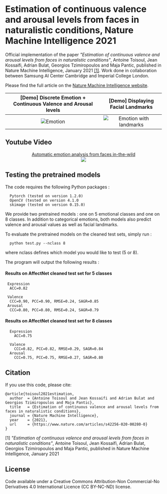 # Estimation of continuous valence and arousal levels from faces in naturalistic conditions, Nature Machine Intelligence 2021

Official implementation of the paper _"Estimation of continuous valence and arousal levels from faces in naturalistic conditions"_, Antoine Toisoul, Jean Kossaifi, Adrian Bulat, Georgios Tzimiropoulos and Maja Pantic, published in Nature Machine Intelligence, January 2021 [[1]](#citing).
Work done in collaboration between Samsung AI Center Cambridge and Imperial College London.

Please find the full article on the [Nature Machine Intelligence website](https://www.nature.com/articles/s42256-020-00280-0).

[Demo] Discrete Emotion + Continuous Valence and Arousal levels      |  [Demo] Displaying Facial Landmarks
:-------------------------------------------------------------------:|:--------------------------------------:
<img src='images/emotion_only.gif' title='Emotion' style='max-width:600px'></img>  |  <img src='images/emotion_with_landmarks.gif' title='Emotion with landmarks' style='max-width:600px'></img>


## Youtube Video

<p align="center">
  <a href="https://https://www.youtube.com/watch?v=J8Skph65ghM">Automatic emotion analysis from faces in-the-wild
  <br>
  <img src="https://img.youtube.com/vi/J8Skph65ghM/0.jpg"></a>
</p>


## Testing the pretrained models

The code requires the following Python packages : 

```
  Pytorch (tested on version 1.2.0)
  OpenCV (tested on version 4.1.0
  skimage (tested on version 0.15.0)
```

We provide two pretrained models : one on 5 emotional classes and one on 8 classes. In addition to categorical emotions, both models also predict valence and arousal values as well as facial landmarks.

To evaluate the pretrained models on the cleaned test sets, simply run : 

```
  python test.py --nclass 8
```

where nclass defines which model you would like to test (5 or 8).

The program will output the following results :

#### Results on AffectNet cleaned test set for 5 classes


```
 Expression
  ACC=0.82

 Valence
  CCC=0.90, PCC=0.90, RMSE=0.24, SAGR=0.85
 Arousal
  CCC=0.80, PCC=0.80, RMSE=0.24, SAGR=0.79
```

#### Results on AffectNet cleaned test set for 8 classes

```
  Expression
    ACC=0.75

  Valence
    CCC=0.82, PCC=0.82, RMSE=0.29, SAGR=0.84
  Arousal
    CCC=0.75, PCC=0.75, RMSE=0.27, SAGR=0.80
```

## Citation

If you use this code, please cite:

```
@article{toisoul2021estimation,
  author  = {Antoine Toisoul and Jean Kossaifi and Adrian Bulat and Georgios Tzimiropoulos and Maja Pantic},
  title   = {Estimation of continuous valence and arousal levels from faces in naturalistic conditions},
  journal = {Nature Machine Intelligence},
  year    = {2021},
  url     = {https://www.nature.com/articles/s42256-020-00280-0}
}
```

[1] _"Estimation of continuous valence and arousal levels from faces in naturalistic conditions"_, Antoine Toisoul, Jean Kossaifi, Adrian Bulat, Georgios Tzimiropoulos and Maja Pantic, published in Nature Machine Intelligence, January 2021 

## License

Code available under a Creative Commons Attribution-Non Commercial-No Derivatives 4.0 International Licence (CC BY-NC-ND) license.
